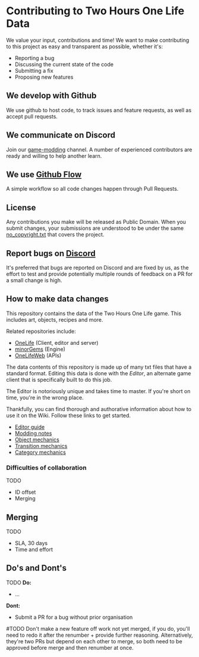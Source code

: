 # Contributing to Two Hours One Life Data
We value your input, contributions and time! We want to make contributing to this project as easy and transparent as possible, whether it's:

- Reporting a bug
- Discussing the current state of the code
- Submitting a fix
- Proposing new features

## We develop with Github
We use github to host code, to track issues and feature requests, as well as accept pull requests.

## We communicate on Discord
Join our [game-modding](https://discord.gg/twohoursonelife) channel. A number of experienced contributors are ready and willing to help another learn.

## We use [Github Flow](https://docs.github.com/en/get-started/using-github/github-flow)
A simple workflow so all code changes happen through Pull Requests.

## License
Any contributions you make will be released as Public Domain. When you submit changes, your submissions are understood to be under the same [no_copyright.txt](https://github.com/twohoursonelife/OneLifeData7/blob/master/no_copyright.txt) that covers the project.

## Report bugs on [Discord](https://discord.gg/twohoursonelife)
It's preferred that bugs are reported on Discord and are fixed by us, as the effort to test and provide potentially multiple rounds of feedback on a PR for a small change is high.

## How to make data changes
This repository contains the data of the Two Hours One Life game. This includes art, objects, recipes and more.

Related repositories include:
- [OneLife](https://github.com/twohoursonelife/OneLife) (Client, editor and server)
- [minorGems](https://github.com/twohoursonelife/minorGems) (Engine)
- [OneLifeWeb](https://github.com/twohoursonelife/OneLifeWeb) (APIs)

The data contents of this repository is made up of many txt files that have a standard format. Editing this data is done with the *Editor*, an alternate game client that is specifically built to do this job.

The Editor is notoriously unique and takes time to master. If you're short on time, you're in the wrong place.

Thankfully, you can find thorough and authorative information about how to use it on the Wiki. Follow these links to get started.
- [Editor guide](https://twohoursonelife.fandom.com/wiki/Editor_Guide)
- [Modding notes](https://twohoursonelife.fandom.com/wiki/Modding_Notes)
- [Object mechanics](https://twohoursonelife.fandom.com/wiki/Objects_(Mechanics))
- [Transition mechanics](https://twohoursonelife.fandom.com/wiki/Transitions_(Mechanics))
- [Category mechanics](https://twohoursonelife.fandom.com/wiki/Categories_(Mechanics))

### Difficulties of collaboration
TODO
- ID offset
- Merging

## Merging
TODO
- SLA, 30 days
- Time and effort

## Do's and Dont's
TODO
**Do:**
- ...

**Dont:**
- Submit a PR for a bug without prior organisation


#TODO
Don't make a new feature off work not yet merged, if you do, you'll need to redo it after the renumber + provide further reasoning.
Alternatively, they're two PRs but depend on each other to merge, so both need to be approved before merge and then renumber at once.
